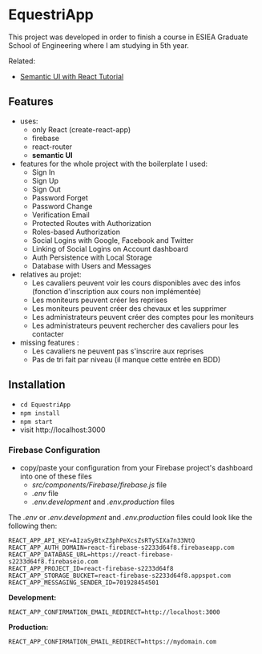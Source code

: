 # EquestriApp

This project was developed in order to finish a course in ESIEA Graduate School of Engineering where I am studying in 5th year.

Related:

* [Semantic UI with React Tutorial](https://www.robinwieruch.de/react-semantic-ui-tutorial/)

## Features

* uses:
  * only React (create-react-app)
  * firebase
  * react-router
  * **semantic UI**
* features for the whole project with the boilerplate I used:
  * Sign In
  * Sign Up
  * Sign Out
  * Password Forget
  * Password Change
  * Verification Email
  * Protected Routes with Authorization
  * Roles-based Authorization
  * Social Logins with Google, Facebook and Twitter
  * Linking of Social Logins on Account dashboard
  * Auth Persistence with Local Storage
  * Database with Users and Messages
* relatives au projet:
  * Les cavaliers peuvent voir les cours disponibles avec des infos (fonction d'inscription aux cours non implémentée)
  * Les moniteurs peuvent créer les reprises
  * Les moniteurs peuvent créer des chevaux et les supprimer
  * Les administrateurs peuvent créer des comptes pour les moniteurs
  * Les administrateurs peuvent rechercher des cavaliers pour les contacter
* missing features :
  * Les cavaliers ne peuvent pas s'inscrire aux reprises
  * Pas de tri fait par niveau (il manque cette entrée en BDD)

## Installation

* `cd EquestriApp`
* `npm install`
* `npm start`
* visit http://localhost:3000

### Firebase Configuration

* copy/paste your configuration from your Firebase project's dashboard into one of these files
  * *src/components/Firebase/firebase.js* file
  * *.env* file
  * *.env.development* and *.env.production* files

The *.env* or *.env.development* and *.env.production* files could look like the following then:

```
REACT_APP_API_KEY=AIzaSyBtxZ3phPeXcsZsRTySIXa7n33NtQ
REACT_APP_AUTH_DOMAIN=react-firebase-s2233d64f8.firebaseapp.com
REACT_APP_DATABASE_URL=https://react-firebase-s2233d64f8.firebaseio.com
REACT_APP_PROJECT_ID=react-firebase-s2233d64f8
REACT_APP_STORAGE_BUCKET=react-firebase-s2233d64f8.appspot.com
REACT_APP_MESSAGING_SENDER_ID=701928454501
```

**Development:**

```
REACT_APP_CONFIRMATION_EMAIL_REDIRECT=http://localhost:3000
```

**Production:**

```
REACT_APP_CONFIRMATION_EMAIL_REDIRECT=https://mydomain.com
```